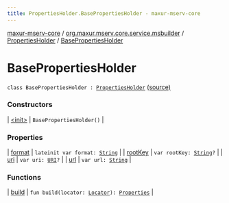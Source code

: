 ```yaml
---
title: PropertiesHolder.BasePropertiesHolder - maxur-mserv-core
---
```


[maxur-mserv-core](../../../index.html) / [org.maxur.mserv.core.service.msbuilder](../../index.html) / [PropertiesHolder](../index.html) / [BasePropertiesHolder](.)

# BasePropertiesHolder

`class BasePropertiesHolder : `[`PropertiesHolder`](../index.html) [(source)](https://github.com/myunusov/maxur-mserv/tree/master/maxur-mserv-core/src/main/kotlin/org/maxur/mserv/core/service/msbuilder/MicroServiceBuilder.kt#L180)

### Constructors

| [&lt;init&gt;](-init-.html) | `BasePropertiesHolder()` |

### Properties

| [format](format.html) | `lateinit var format: `[`String`](https://kotlinlang.org/api/latest/jvm/stdlib/kotlin/-string/index.html) |
| [rootKey](root-key.html) | `var rootKey: `[`String`](https://kotlinlang.org/api/latest/jvm/stdlib/kotlin/-string/index.html)`?` |
| [uri](uri.html) | `var uri: `[`URI`](http://docs.oracle.com/javase/8/docs/api/java/net/URI.html)`?` |
| [url](url.html) | `var url: `[`String`](https://kotlinlang.org/api/latest/jvm/stdlib/kotlin/-string/index.html) |

### Functions

| [build](build.html) | `fun build(locator: `[`Locator`](../../../org.maxur.mserv.core/-locator/index.html)`): `[`Properties`](../../../org.maxur.mserv.core.service.properties/-properties/index.html) |

